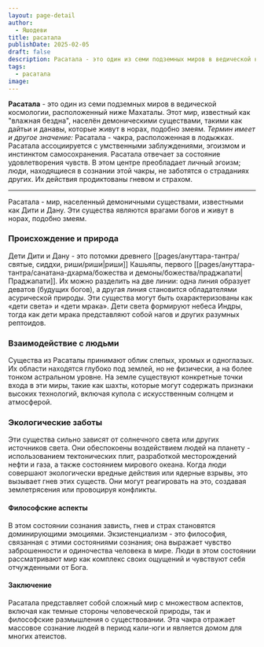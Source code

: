 ```yaml
---
layout: page-detail
author:
  - Яшодеви
title: расатала
publishDate: 2025-02-05
draft: false
description: Расатала - это один из семи подземных миров в ведической космологии, расположенный ниже Махаталы. Этот мир, известный как "влажная бездна", населён демоническими существами, такими как дайтьи и данавы, которые живут в норах, подобно змеям. Расатала ассоциируется с умственными заблуждениями, эгоизмом и инстинктом самосохранения. Существа из этого мира могут принимать облик детей и характеризуются холодным ветром, сопровождающим их появление.
tags:
  - расатала
image:
---
```

**Расатала** - это один из семи подземных миров в ведической космологии, расположенный ниже Махаталы. Этот мир, известный как "влажная бездна", населён демоническими существами, такими как дайтьи и данавы, которые живут в норах, подобно змеям. 
*Термин имеет и другое значение:*
Расатала - чакра, расположенная в лодыжках. 
Расатала ассоциируется с умственными заблуждениями, эгоизмом и инстинктом самосохранения. Расатала отвечает за состояние удовлетворения чувств. В этом центре преобладает личный эгоизм; люди, находящиеся в сознании этой чакры, не заботятся о страданиях других. Их действия продиктованы гневом и страхом.

---
Расатала - мир, населенный демоничными существами, известными как Дити и Дану. Эти существа являются врагами богов и живут в норах, подобно змеям.

### Происхождение и природа
Дети Дити и Дану - это потомки древнего [[pages/ануттара-тантра/святые, сиддхи, риши/риши|риши]] Кашьяпы, первого [[pages/ануттара-тантра/санатана-дхарма/божества и демоны/божества/праджапати|Праджапати]]. Их можно разделить на две линии: одна линия образует деватов (будущих богов), а другая линия становится обладателями асурической природы. Эти существа могут быть охарактеризованы как «дети света» и «дети мрака». Дети света формируют небеса Индры, тогда как дети мрака представляют собой нагов и других разумных рептоидов.

### Взаимодействие с людьми
Существа из Расаталы принимают облик слепых, хромых и одноглазых. Их области находятся глубоко под землей, но не физически, а на более тонком астральном уровне. На земле существуют конкретные точки входа в эти миры, такие как шахты, которые могут содержать признаки высоких технологий, включая купола с искусственным солнцем и атмосферой.

### Экологические заботы
Эти существа сильно зависят от солнечного света или других источников света. Они обеспокоены воздействием людей на планету - использованием тектонических плит, разработкой месторождений нефти и газа, а также состоянием мирового океана. Когда люди совершают экологически вредные действия или ядерные взрывы, это вызывает гнев этих существ. Они могут реагировать на это, создавая землетрясения или провоцируя конфликты.

#### Философские аспекты
В этом состоянии сознания зависть, гнев и страх становятся доминирующими эмоциями. Экзистенциализм - это философия, связанная с этими состояниями сознания; она выражает чувство заброшенности и одиночества человека в мире. Люди в этом состоянии рассматривают мир как комплекс своих ощущений и чувствуют себя отчужденными от Бога.

#### Заключение
Расатала представляет собой сложный мир с множеством аспектов, включая как темные стороны человеческой природы, так и философские размышления о существовании. Эта чакра отражает массовое сознание людей в период кали-юги и является домом для многих атеистов.
